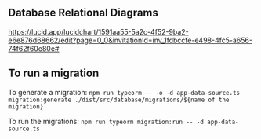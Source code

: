 ## Database Relational Diagrams

https://lucid.app/lucidchart/1591aa55-5a2c-4f52-9ba2-e6e876d68662/edit?page=0_0&invitationId=inv_1fdbccfe-e498-4fc5-a656-74f62f60e80e#

## To run a migration

To generate a migration: `npm run typeorm -- -o -d app-data-source.ts migration:generate ./dist/src/database/migrations/${name of the migration}`

To run the migrations: `npm run typeorm migration:run -- -d app-data-source.ts`
